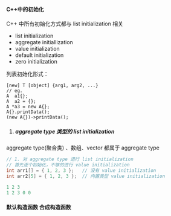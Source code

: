 #### C++中的初始化

C++ 中所有初始化方式都与 list initialization 相关
- list initialization
- aggregate initiallization
- value initialization
- default initialization
- zero initialization

列表初始化形式：
```
[new] T [object] {arg1, arg2, ...}
// eg.
A  a1{};
A  a2 = {};
A *a3 = new A{};
A{}.printData();
(new A{})->printData();
```
1. ##### aggregate type 类型的 list initialization

aggregate type(聚合类) 、数组、vector 都属于 aggregate type
```C++
// 1. 对 aggregate type 进行 list initialization
// 首先逐个初始化，不够的进行 value initialization
int arr1[] = { 1, 2, 3 };   // 没有 value initialization
int arr2[5] = { 1, 2, 3 };  // 内置类型 value initialization

1 2 3 
1 2 3 0 0
```

#### 默认构造函数 合成构造函数